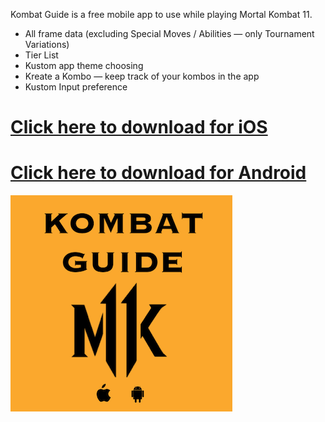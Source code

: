 
Kombat Guide is a free mobile app to use while playing Mortal Kombat 11.

- All frame data (excluding Special Moves / Abilities — only Tournament Variations)
- Tier List
- Kustom app theme choosing
- Kreate a Kombo — keep track of your kombos in the app
- Kustom Input preference

# [Click here to download for iOS](https://apps.apple.com/us/app/kombat-guide/id1473898049?ign-mpt=uo%3D2)

# [Click here to download for Android](https://play.google.com/store/apps/details?id=com.kombatguide.greeninjalabs.kombat_guide&hl=en)


![alt text](https://github.com/greeninjalabs/kombat_guide_privacy_policy/blob/master/Screen%20Shot%202019-08-03%20at%2010.38.14%20PM.png)
